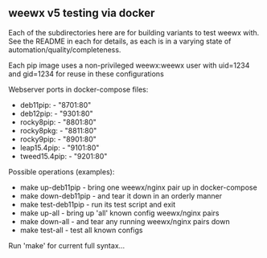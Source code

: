 
## weewx v5 testing via docker

Each of the subdirectories here are for building variants
to test weewx with.   See the README in each for details,
as each is in a varying state of automation/quality/completeness.

Each pip image uses a non-privileged weewx:weewx user
with uid=1234 and gid=1234 for reuse in these configurations

Webserver ports in docker-compose files:
* deb11pip:     - "8701:80"
* deb12pip:     - "9301:80"
* rocky8pip:    - "8801:80"
* rocky8pkg:    - "8811:80"
* rocky9pip:    - "8901:80"
* leap15.4pip:  - "9101:80"
* tweed15.4pip: - "9201:80"

Possible operations (examples):
*   make up-deb11pip - bring one weewx/nginx pair up in docker-compose
*   make down-deb11pip - and tear it down in an orderly manner
*   make test-deb11pip - run its test script and exit
*   make up-all - bring up 'all' known config weewx/nginx pairs
*   make down-all - and tear any running weewx/nginx pairs down
*   make test-all - test all known configs

Run 'make' for current full syntax...

